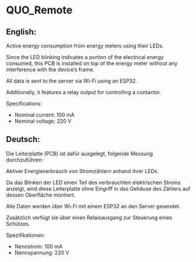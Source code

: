 # QUO_Remote
## English:

Active energy consumption from energy meters using their LEDs.

Since the LED blinking indicates a portion of the electrical energy consumed, this PCB is installed on top of the energy meter without any interference with the device’s frame.

All data is sent to the server via Wi-Fi using an ESP32.

Additionally, it features a relay output for controlling a contactor.

Specifications:
- Nominal current: 100 mA
- Nominal voltage: 220 V

## Deutsch:

Die Leiterplatte (PCB) ist dafür ausgelegt, folgende Messung durchzuführen:

Aktiver Energieverbrauch von Stromzählern anhand ihrer LEDs.

Da das Blinken der LED einen Teil des verbrauchten elektrischen Stroms anzeigt, wird diese Leiterplatte ohne Eingriff in das Gehäuse des Zählers auf dessen Oberfläche montiert.

Alle Daten werden über Wi-Fi mit einem ESP32 an den Server gesendet.

Zusätzlich verfügt sie über einen Relaisausgang zur Steuerung eines Schützes.

Spezifikationen:
- Nennstrom: 100 mA
- Nennspannung: 220 V



